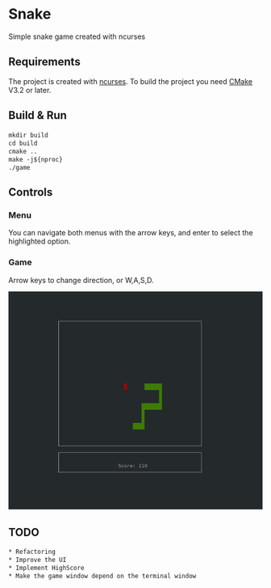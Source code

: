 # Snake
Simple snake game created with ncurses

## Requirements
The project is created with [ncurses](https://tldp.org/HOWTO/NCURSES-Programming-HOWTO/).
To build the project you need [CMake](https://cmake.org) V3.2 or later.

## Build & Run
    mkdir build
    cd build
    cmake ..
    make -j${nproc}
    ./game


## Controls
### Menu
You can navigate both menus with the arrow keys, and enter to select the highlighted option.

### Game
Arrow keys to change direction, or W,A,S,D. 

![Image of the Snake game](https://github.com/SOlsson91/Snake/blob/master/img/snake.png)

## TODO
    * Refactoring
	* Improve the UI
	* Implement HighScore
	* Make the game window depend on the terminal window
